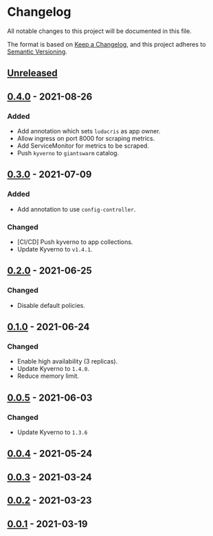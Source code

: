 # Changelog

All notable changes to this project will be documented in this file.

The format is based on [Keep a Changelog](https://keepachangelog.com/en/1.0.0/),
and this project adheres to [Semantic Versioning](https://semver.org/spec/v2.0.0.html).

## [Unreleased]

## [0.4.0] - 2021-08-26

### Added

- Add annotation which sets `ludacris` as app owner.
- Allow ingress on port 8000 for scraping metrics.
- Add ServiceMonitor for metrics to be scraped.
- Push `kyverno` to `giantswarm` catalog.

## [0.3.0] - 2021-07-09

### Added

- Add annotation to use `config-controller`.

### Changed

- \[CI/CD\] Push kyverno to app collections.
- Update Kyverno to `v1.4.1`.

## [0.2.0] - 2021-06-25

### Changed

- Disable default policies.

## [0.1.0] - 2021-06-24

### Changed

- Enable high availability (3 replicas).
- Update Kyverno to `1.4.0`.
- Reduce memory limit.

## [0.0.5] - 2021-06-03

### Changed

- Update Kyverno to `1.3.6`

## [0.0.4] - 2021-05-24

## [0.0.3] - 2021-03-24

## [0.0.2] - 2021-03-23

## [0.0.1] - 2021-03-19

[Unreleased]: https://github.com/giantswarm/kyverno-app/compare/v0.4.0...HEAD
[0.4.0]: https://github.com/giantswarm/kyverno-app/compare/v0.3.0...v0.4.0
[0.3.0]: https://github.com/giantswarm/kyverno-app/compare/v0.2.0...v0.3.0
[0.2.0]: https://github.com/giantswarm/kyverno-app/compare/v0.1.0...v0.2.0
[0.1.0]: https://github.com/giantswarm/kyverno-app/compare/v0.0.5...v0.1.0
[0.0.5]: https://github.com/giantswarm/kyverno-app/compare/v0.0.4...v0.0.5
[0.0.4]: https://github.com/giantswarm/kyverno-app/compare/v0.0.3...v0.0.4
[0.0.3]: https://github.com/giantswarm/kyverno-app/compare/v0.0.2...v0.0.3
[0.0.2]: https://github.com/giantswarm/kyverno-app/compare/v0.0.1...v0.0.2
[0.0.1]: https://github.com/giantswarm/kyverno-app/releases/tag/v0.0.1

